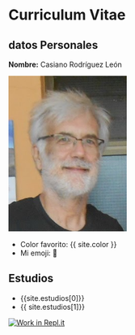 # Curriculum Vitae

## datos Personales

**Nombre:** Casiano Rodríguez León

![](images/casianorodriguezleon2.png)

* Color favorito: {{ site.color }}
* Mi emoji: :rocket:

## Estudios

* {{site.estudios[0]}}
* {{ site.estudios[1]}}

[![Work in Repl.it](https://classroom.github.com/assets/work-in-replit-14baed9a392b3a25080506f3b7b6d57f295ec2978f6f33ec97e36a161684cbe9.svg)](https://classroom.github.com/online_ide?assignment_repo_id=3511572&assignment_repo_type=AssignmentRepo)
